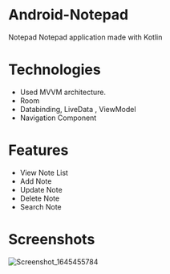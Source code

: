 # Android-Notepad
 Notepad
Notepad application made with Kotlin

# Technologies 
- Used MVVM architecture.
- Room
- Databinding, LiveData , ViewModel
- Navigation Component
# Features 
- View Note List
- Add Note
- Update Note
- Delete Note
- Search Note 
# Screenshots
![Screenshot_1645455784](https://user-images.githubusercontent.com/49489211/154981650-f0b7b273-871f-403e-8305-94d834b5bd72.png)
